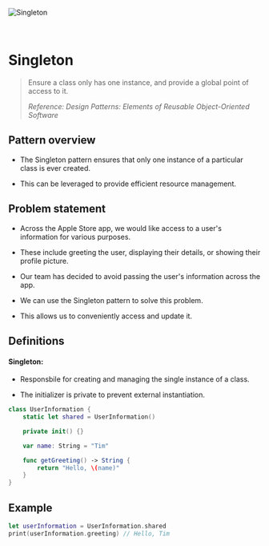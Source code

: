 ![Singleton](https://github.com/user-attachments/assets/59d54169-db50-4489-8daf-136f5d7c4e9c)

<br />

# Singleton

> Ensure a class only has one instance, and provide a global point of access to it.
>
> _Reference: Design Patterns: Elements of Reusable Object-Oriented Software_

## Pattern overview

- The Singleton pattern ensures that only one instance of a particular class is ever created.

- This can be leveraged to provide efficient resource management.

## Problem statement

- Across the Apple Store app, we would like access to a user's information for various purposes.

- These include greeting the user, displaying their details, or showing their profile picture.

- Our team has decided to avoid passing the user's information across the app.

- We can use the Singleton pattern to solve this problem.

- This allows us to conveniently access and update it.

## Definitions

#### Singleton:

- Responsbile for creating and managing the single instance of a class.

- The initializer is private to prevent external instantiation.

```swift
class UserInformation {
    static let shared = UserInformation()

    private init() {}

    var name: String = "Tim"

    func getGreeting() -> String {
        return "Hello, \(name)"
    }
}
```

## Example

```swift
let userInformation = UserInformation.shared
print(userInformation.greeting) // Hello, Tim
```
